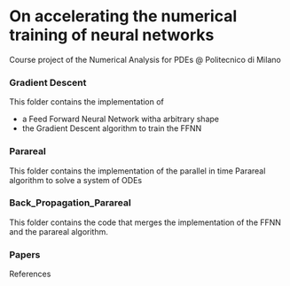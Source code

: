 # On accelerating the numerical training of neural networks
Course project of the Numerical Analysis for PDEs @ Politecnico di Milano

### Gradient Descent
This folder contains the implementation of 
- a Feed Forward Neural Network witha arbitrary shape
- the Gradient Descent algorithm to train the FFNN
### Parareal
This folder contains the implementation of the parallel in time Parareal algorithm to solve a system of ODEs
### Back_Propagation_Parareal
This folder contains the code that merges the implementation of the FFNN and the parareal algorithm.
### Papers
References